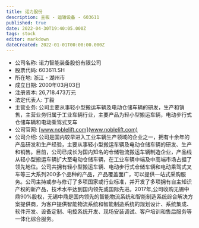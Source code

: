 ```yaml
---
title: 诺力股份
description: 主板 - 运输设备 - 603611
published: true
date: 2022-04-30T19:40:05.000Z
tags: stock
editor: markdown
dateCreated: 2022-01-01T00:00:00.000Z
---
```


- 公司名称: 诺力智能装备股份有限公司
- 股票代码: 603611.SH
- 所在地: 浙江 - 湖州市
- 成立日期: 2000年03月03日
- 注册资本: 26,718.473万元
- 法定代表人: 丁毅
- 主营业务: 公司主要从事轻小型搬运车辆及电动仓储车辆的研发，生产和销售，主营业务归属于工业车辆行业，主要产品为轻小型搬运车辆，电动步行式仓储车辆和电动乘驾式叉车
- 公司官网: [www.noblelift.com](www.noblelift.com)
- 公司介绍: 公司是国内较早进入工业车辆生产领域的企业之一，拥有十余年的产品研发和生产经验，主要从事轻小型搬运车辆及电动仓储车辆的研发、生产和销售。目前，公司已成长为国内知名的仓储物流搬运车辆制造企业，产品线从轻小型搬运车辆扩大至电动仓储车辆，在工业车辆中端及中高端市场占据了领先地位。公司共拥有轻小型搬运车辆、电动步行式仓储车辆和电动乘驾式叉车等三大系列200多个品种的产品，产品覆盖面广，可以提供一站式采购服务。公司主持或参与修订了多项国家或行业标准，并开发了多项拥有自主知识产权的新产品，技术水平达到国内领先或国际先进。2017年,公司收购无锡中鼎90%股权，无锡中鼎是国内领先的智能物流系统和智能制造系统综合解决方案提供商，为客户提供智能物流系统和智能制造系统的规划设计、系统集成、软件开发、设备定制、电控系统开发、现场安装调试、客户培训和售后服务等一体化综合服务。


